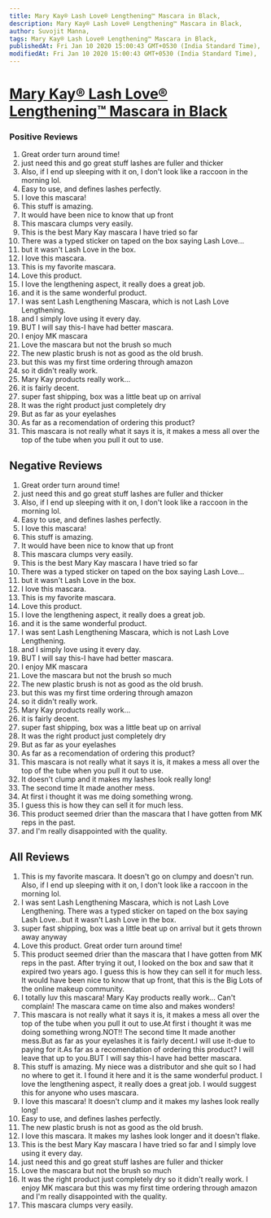 ```yaml
---
title: Mary Kay® Lash Love® Lengthening™ Mascara in Black,
description: Mary Kay® Lash Love® Lengthening™ Mascara in Black,
author: Suvojit Manna,
tags: Mary Kay® Lash Love® Lengthening™ Mascara in Black,
publishedAt: Fri Jan 10 2020 15:00:43 GMT+0530 (India Standard Time),
modifiedAt: Fri Jan 10 2020 15:00:43 GMT+0530 (India Standard Time),
---
```


# [Mary Kay® Lash Love® Lengthening™ Mascara in Black](https://products.checkmycream.com/products/Mary-Kay(r)-Lash-Love(r)-Lengtheningtm-Mascara-in-Black.html)

### Positive Reviews

<ol>
      <li>Great order turn around time!</li>
      <li>just need this and go great stuff lashes are fuller and thicker</li>
      <li>Also, if I end up sleeping with it on, I don&#x27;t look like a raccoon in the morning lol.</li>
      <li>Easy to use, and defines lashes perfectly.</li>
      <li>I love this mascara!</li>
      <li>This stuff is amazing.</li>
      <li>It would have been nice to know that up front</li>
      <li>This mascara clumps very easily.</li>
      <li>This is the best Mary Kay mascara I have tried so far</li>
      <li>There was a typed sticker on taped on the box saying Lash Love...</li>
      <li>but it wasn&#x27;t Lash Love in the box.</li>
      <li>I love this mascara.  </li>
      <li>This is my favorite mascara.  </li>
      <li>Love this product.  </li>
      <li>I love the lengthening aspect, it really does a great job.  </li>
      <li>and it is the same wonderful product.  </li>
      <li>I was sent Lash Lengthening Mascara, which is not Lash Love Lengthening.</li>
      <li>and I simply love using it every day.</li>
      <li>BUT I will say this-I have had better mascara.</li>
      <li>I enjoy MK mascara</li>
      <li>Love the mascara but not the brush so much</li>
      <li>The new plastic brush is not as good as the old brush.</li>
      <li>but this was my first time ordering through amazon</li>
      <li>so it didn&#x27;t really work.</li>
      <li>Mary Kay products really work...</li>
      <li>it is fairly decent.</li>
      <li>super fast shipping, box was a little beat up on arrival</li>
      <li>It was the right product just completely dry</li>
      <li>But as far as your eyelashes</li>
      <li>As far as a recomendation of ordering this product?</li>
      <li>This mascara is not really what it says it is, it makes a mess  all over the top of the tube when you pull it out to use.</li>
</ol>


<h2>Negative Reviews</h2>
<ol>
<li> Great order turn around time!</li>
<li> just need this and go great stuff lashes are fuller and thicker</li>
<li> Also, if I end up sleeping with it on, I don&#x27;t look like a raccoon in the morning lol.</li>
<li> Easy to use, and defines lashes perfectly.</li>
<li> I love this mascara!</li>
<li> This stuff is amazing.</li>
<li> It would have been nice to know that up front</li>
<li> This mascara clumps very easily.</li>
<li> This is the best Mary Kay mascara I have tried so far</li>
<li> There was a typed sticker on taped on the box saying Lash Love...</li>
<li> but it wasn&#x27;t Lash Love in the box.</li>
<li> I love this mascara.  </li>
<li> This is my favorite mascara.  </li>
<li> Love this product.  </li>
<li> I love the lengthening aspect, it really does a great job.  </li>
<li> and it is the same wonderful product.  </li>
<li> I was sent Lash Lengthening Mascara, which is not Lash Love Lengthening.</li>
<li> and I simply love using it every day.</li>
<li> BUT I will say this-I have had better mascara.</li>
<li> I enjoy MK mascara</li>
<li> Love the mascara but not the brush so much</li>
<li> The new plastic brush is not as good as the old brush.</li>
<li> but this was my first time ordering through amazon</li>
<li> so it didn&#x27;t really work.</li>
<li> Mary Kay products really work...</li>
<li> it is fairly decent.</li>
<li> super fast shipping, box was a little beat up on arrival</li>
<li> It was the right product just completely dry</li>
<li> But as far as your eyelashes</li>
<li> As far as a recomendation of ordering this product?</li>
<li> This mascara is not really what it says it is, it makes a mess  all over the top of the tube when you pull it out to use.</li>
<li> It doesn&#x27;t clump and it makes my lashes look really long!</li>
<li> The second time It made another mess.</li>
<li> At first i thought it was me doing something wrong.</li>
<li> I guess this is how they can sell it for much less.</li>
<li> This product seemed drier than the mascara that I have gotten from MK reps in the past.</li>
<li> and I&#x27;m really disappointed with the quality.</li>
</ol>

<h2>All Reviews</h2>

<ol>
    <li> This is my favorite mascara.  It doesn&#x27;t go on clumpy and doesn&#x27;t run.  Also, if I end up sleeping with it on, I don&#x27;t look like a raccoon in the morning lol.</li>
    <li> I was sent Lash Lengthening Mascara, which is not Lash Love Lengthening. There was a typed sticker on taped on the box saying Lash Love...but it wasn&#x27;t Lash Love in the box.</li>
    <li> super fast shipping, box was a little beat up on arrival but it gets thrown away anyway</li>
    <li> Love this product.  Great order turn around time!</li>
    <li> This product seemed drier than the mascara that I have gotten from MK reps in the past. After trying it out, I looked on the box and saw that it expired two years ago. I guess this is how they can sell it for much less. It would have been nice to know that up front, that this is the Big Lots of the online makeup community.</li>
    <li> I totally luv this mascara! Mary Kay products really work... Can&#x27;t complain! The mascara came on time also and makes wonders!</li>
    <li> This mascara is not really what it says it is, it makes a mess  all over the top of the tube when you pull it out to use.At first i thought it was me doing something wrong.NOT!! The second time It made another mess.But as far as your eyelashes it is fairly decent.I will use it-due to paying for it.As far as a recomendation of ordering this product? I will leave that up to you.BUT I will say this-I have had better mascara.</li>
    <li> This stuff is amazing. My niece was a distributor and she quit so I had no where to get it.  I found it here and it is the same wonderful product.  I love the lengthening aspect, it really does a great job.  I would suggest this for anyone who uses mascara.</li>
    <li> I love this mascara! It doesn&#x27;t clump and it makes my lashes look really long!</li>
    <li> Easy to use, and defines lashes perfectly.</li>
    <li> The new plastic brush is not as good as the old brush.</li>
    <li> I love this mascara.  It makes my lashes look longer and it doesn&#x27;t flake.</li>
    <li> This is the best Mary Kay mascara I have tried so far and I simply love using it every day.</li>
    <li> just need this and go great stuff lashes are fuller and thicker</li>
    <li> Love the mascara but not the brush so much</li>
    <li> It was the right product just completely dry so it didn&#x27;t really work. I enjoy MK mascara but this was my first time ordering through amazon and I&#x27;m really disappointed with the quality.</li>
    <li> This mascara clumps very easily.</li>
</ol>




